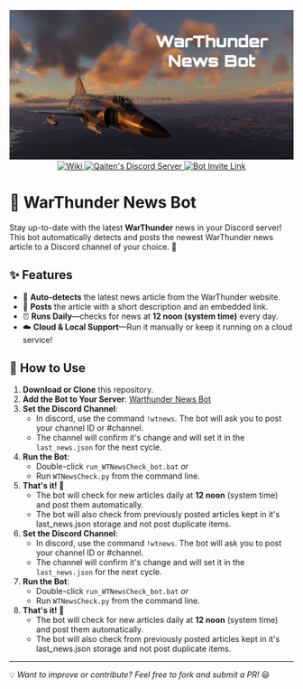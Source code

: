 <p align="center">
	<img src="https://github.com/Qaiten/war-thunder-news-bot/blob/main/images/HeaderImage.png" alt="WT News Bot Banner" />
	<br />
	<a href="https://github.com/Qaiten/war-thunder-news-bot/wiki">
		<img src="https://img.shields.io/badge/WT_News_Bot-Wiki-orange.svg?style=for-the-badge&logo=github" alt="Wiki" />
	</a>
	<a href="https://discord.gg/XS6w8D8">
		<img src="https://img.shields.io/badge/Qaiten's%20Discord-FECC00.svg?style=for-the-badge&logo=discord&logoColor=white" alt="Qaiten's Discord Server">
	</a>
	<a href="http://bit.ly/41WhTVF">
		<img src="https://img.shields.io/badge/Invite%20Warthunder%20News%20Bot-5865F2?style=for-the-badge&logo=discord&logoColor=white" alt="Bot Invite Link">
	</a>
</p>

# 🚀 WarThunder News Bot

Stay up-to-date with the latest **WarThunder** news in your Discord server! This bot automatically detects and posts the newest WarThunder news article to a Discord channel of your choice. 📢

## ✨ Features
- 📰 **Auto-detects** the latest news article from the WarThunder website.
- 🤖 **Posts** the article with a short description and an embedded link.
- ⏰ **Runs Daily**—checks for news at **12 noon (system time)** every day.
- ☁️ **Cloud & Local Support**—Run it manually or keep it running on a cloud service!

## 📌 How to Use
1. **Download or Clone** this repository.
2. **Add the Bot to Your Server**: [Warthunder News Bot](http://bit.ly/41WhTVF)
3. **Set the Discord Channel**: 
	- In discord, use the command `!wtnews`. The bot will ask you to post your channel ID or #channel.
	- The channel will confirm it's change and will set it in the `last_news.json` for the next cycle.
4. **Run the Bot**:
	- Double-click `run_WTNewsCheck_bot.bat` _or_
	- Run `WTNewsCheck.py` from the command line.
5. **That's it! 🎉**
	- The bot will check for new articles daily at **12 noon** (system time) and post them automatically.
	- The bot will also check from previously posted articles kept in it's last_news.json storage and not post duplicate items.
6. **Set the Discord Channel**: 
   - In discord, use the command `!wtnews`. The bot will ask you to post your channel ID or #channel.
   - The channel will confirm it's change and will set it in the `last_news.json` for the next cycle.
7. **Run the Bot**:
   - Double-click `run_WTNewsCheck_bot.bat` _or_
   - Run `WTNewsCheck.py` from the command line.
8. **That's it! 🎉**
   - The bot will check for new articles daily at **12 noon** (system time) and post them automatically.
   - The bot will also check from previously posted articles kept in it's last_news.json storage and not post duplicate items.

---

💡 *Want to improve or contribute? Feel free to fork and submit a PR!* 😃